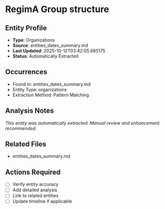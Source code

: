 # RegimA Group structure

## Entity Profile
- **Type**: Organizations
- **Source**: entities_dates_summary.md
- **Last Updated**: 2025-10-12T03:42:05.885175
- **Status**: Automatically Extracted

## Occurrences
- Found in: entities_dates_summary.md
- Entity Type: organizations
- Extraction Method: Pattern Matching

## Analysis Notes
*This entity was automatically extracted. Manual review and enhancement recommended.*

## Related Files
- entities_dates_summary.md

## Actions Required
- [ ] Verify entity accuracy
- [ ] Add detailed analysis
- [ ] Link to related entities
- [ ] Update timeline if applicable
